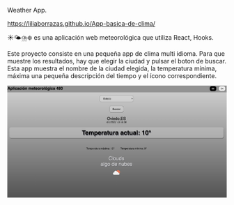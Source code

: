 Weather App.

https://liliaborrazas.github.io/App-basica-de-clima/

☀️🌤⛈❄️ es una aplicación web meteorológica que utiliza React, Hooks.

Este proyecto consiste en una pequeña app de clima multi idioma.
Para que muestre los resultados, hay que elegir la ciudad y pulsar el boton de buscar.
Esta app muestra el nombre de la ciudad elegida, la temperatura mínima, máxima una pequeña descripción del tiempo y el ícono correspondiente.

<img src="/src/images/app480.png" alt="app"/>


